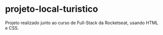 # projeto-local-turistico
Projeto realizado junto ao curso de Full-Stack da Rocketseat, usando HTML e CSS.
